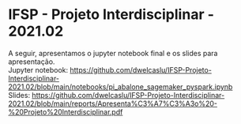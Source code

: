 # IFSP - Projeto Interdisciplinar - 2021.02

A seguir, apresentamos o jupyter notebook final e os slides para apresentação. <br/>
Jupyter notebook: https://github.com/dwelcaslu/IFSP-Projeto-Interdisciplinar-2021.02/blob/main/notebooks/pi_abalone_sagemaker_pyspark.ipynb <br/>
Slides: https://github.com/dwelcaslu/IFSP-Projeto-Interdisciplinar-2021.02/blob/main/reports/Apresenta%C3%A7%C3%A3o%20-%20Projeto%20Interdisciplinar.pdf <br/>
